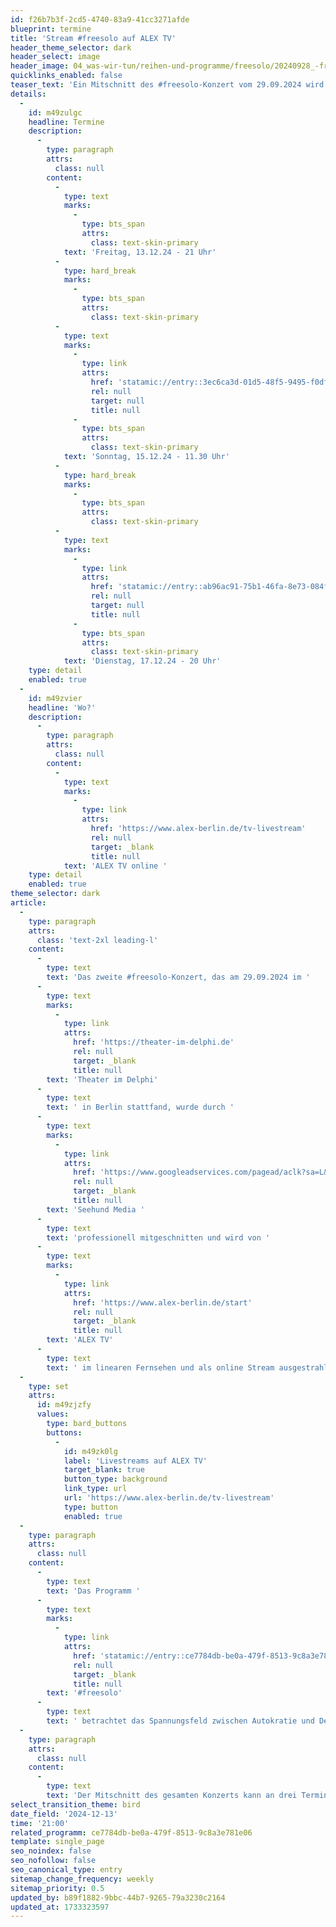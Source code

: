 ```yaml
---
id: f26b7b3f-2cd5-4740-83a9-41cc3271afde
blueprint: termine
title: 'Stream #freesolo auf ALEX TV'
header_theme_selector: dark
header_select: image
header_image: 04_was-wir-tun/reihen-und-programme/freesolo/20240928_-freesolo_premiere_theaterimdelphi_(c)navinafotografiert_navina_neuschl(2).jpg
quicklinks_enabled: false
teaser_text: 'Ein Mitschnitt des #freesolo-Konzert vom 29.09.2024 wird von ALEX TV im linearen Fernsehen und als online Stream ausgestrahlt.'
details:
  -
    id: m49zulgc
    headline: Termine
    description:
      -
        type: paragraph
        attrs:
          class: null
        content:
          -
            type: text
            marks:
              -
                type: bts_span
                attrs:
                  class: text-skin-primary
            text: 'Freitag, 13.12.24 - 21 Uhr'
          -
            type: hard_break
            marks:
              -
                type: bts_span
                attrs:
                  class: text-skin-primary
          -
            type: text
            marks:
              -
                type: link
                attrs:
                  href: 'statamic://entry::3ec6ca3d-01d5-48f5-9495-f0dfa2d0b219'
                  rel: null
                  target: null
                  title: null
              -
                type: bts_span
                attrs:
                  class: text-skin-primary
            text: 'Sonntag, 15.12.24 - 11.30 Uhr'
          -
            type: hard_break
            marks:
              -
                type: bts_span
                attrs:
                  class: text-skin-primary
          -
            type: text
            marks:
              -
                type: link
                attrs:
                  href: 'statamic://entry::ab96ac91-75b1-46fa-8e73-084f605e305f'
                  rel: null
                  target: null
                  title: null
              -
                type: bts_span
                attrs:
                  class: text-skin-primary
            text: 'Dienstag, 17.12.24 - 20 Uhr'
    type: detail
    enabled: true
  -
    id: m49zvier
    headline: 'Wo?'
    description:
      -
        type: paragraph
        attrs:
          class: null
        content:
          -
            type: text
            marks:
              -
                type: link
                attrs:
                  href: 'https://www.alex-berlin.de/tv-livestream'
                  rel: null
                  target: _blank
                  title: null
            text: 'ALEX TV online '
    type: detail
    enabled: true
theme_selector: dark
article:
  -
    type: paragraph
    attrs:
      class: 'text-2xl leading-l'
    content:
      -
        type: text
        text: 'Das zweite #freesolo-Konzert, das am 29.09.2024 im '
      -
        type: text
        marks:
          -
            type: link
            attrs:
              href: 'https://theater-im-delphi.de'
              rel: null
              target: _blank
              title: null
        text: 'Theater im Delphi'
      -
        type: text
        text: ' in Berlin stattfand, wurde durch '
      -
        type: text
        marks:
          -
            type: link
            attrs:
              href: 'https://www.googleadservices.com/pagead/aclk?sa=L&ai=DChcSEwiB1si0qY6KAxVtpIMHHdTcGNEYABAAGgJlZg&co=1&gclid=CjwKCAiAmMC6BhA6EiwAdN5iLc-U8_sZQO8mJk9eFgg5Rtt41XJH7GRTBS3EQQyXPAzKR8PeRw53fRoCW_EQAvD_BwE&ohost=www.google.com&cid=CAESVuD2IhlfPTM0Jy9SVNBjdFLJM-1ejl4WcYApzALXtI39vZn8BSLD8bW_TXDkaQNN99w6sRKutb7E-goa4TKXxD4MPwxjIRDxYV7ZKBSpQm3oOnt3tJSl&sig=AOD64_3wGY_DTff0lE6LFF_hueNoy4TQ1Q&q&adurl&ved=2ahUKEwj9ucO0qY6KAxV40gIHHRS8E7QQ0Qx6BAgMEAE&nis=8'
              rel: null
              target: _blank
              title: null
        text: 'Seehund Media '
      -
        type: text
        text: 'professionell mitgeschnitten und wird von '
      -
        type: text
        marks:
          -
            type: link
            attrs:
              href: 'https://www.alex-berlin.de/start'
              rel: null
              target: _blank
              title: null
        text: 'ALEX TV'
      -
        type: text
        text: ' im linearen Fernsehen und als online Stream ausgestrahlt. '
  -
    type: set
    attrs:
      id: m49zjzfy
      values:
        type: bard_buttons
        buttons:
          -
            id: m49zk0lg
            label: 'Livestreams auf ALEX TV'
            target_blank: true
            button_type: background
            link_type: url
            url: 'https://www.alex-berlin.de/tv-livestream'
            type: button
            enabled: true
  -
    type: paragraph
    attrs:
      class: null
    content:
      -
        type: text
        text: 'Das Programm '
      -
        type: text
        marks:
          -
            type: link
            attrs:
              href: 'statamic://entry::ce7784db-be0a-479f-8513-9c8a3e781e06'
              rel: null
              target: _blank
              title: null
        text: '#freesolo'
      -
        type: text
        text: ' betrachtet das Spannungsfeld zwischen Autokratie und Demokratie, das Gleichgewicht zwischen Aktion und Reaktion, die Balance zwischen lautstarkem Fordern und behutsamen Zuhören. Die Improvisation nimmt dabei eine Hauptrolle ein und bildet durch die Entwicklung von individuellen Solo- bis kollaborativen Gruppenimprovisationen das musikalische Mittel dieses Projekts. '
  -
    type: paragraph
    attrs:
      class: null
    content:
      -
        type: text
        text: 'Der Mitschnitt des gesamten Konzerts kann an drei Terminen im linearen Fernsehen und als online Stream angesehen werden. '
select_transition_theme: bird
date_field: '2024-12-13'
time: '21:00'
related_programm: ce7784db-be0a-479f-8513-9c8a3e781e06
template: single_page
seo_noindex: false
seo_nofollow: false
seo_canonical_type: entry
sitemap_change_frequency: weekly
sitemap_priority: 0.5
updated_by: b89f1882-9bbc-44b7-9265-79a3230c2164
updated_at: 1733323597
---
```

